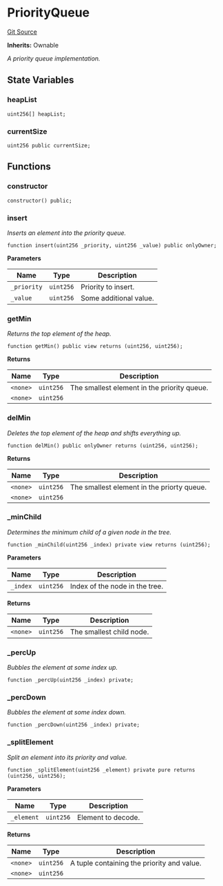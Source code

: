 # PriorityQueue
[Git Source](https://github.com/maticnetwork/contracts/blob/155f729fd8db0676297384375468d4d45b8aa44e/contracts/common/lib/PriorityQueue.sol)

**Inherits:**
Ownable

*A priority queue implementation.*


## State Variables
### heapList

```solidity
uint256[] heapList;
```


### currentSize

```solidity
uint256 public currentSize;
```


## Functions
### constructor


```solidity
constructor() public;
```

### insert

*Inserts an element into the priority queue.*


```solidity
function insert(uint256 _priority, uint256 _value) public onlyOwner;
```
**Parameters**

|Name|Type|Description|
|----|----|-----------|
|`_priority`|`uint256`|Priority to insert.|
|`_value`|`uint256`|Some additional value.|


### getMin

*Returns the top element of the heap.*


```solidity
function getMin() public view returns (uint256, uint256);
```
**Returns**

|Name|Type|Description|
|----|----|-----------|
|`<none>`|`uint256`|The smallest element in the priority queue.|
|`<none>`|`uint256`||


### delMin

*Deletes the top element of the heap and shifts everything up.*


```solidity
function delMin() public onlyOwner returns (uint256, uint256);
```
**Returns**

|Name|Type|Description|
|----|----|-----------|
|`<none>`|`uint256`|The smallest element in the priorty queue.|
|`<none>`|`uint256`||


### _minChild

*Determines the minimum child of a given node in the tree.*


```solidity
function _minChild(uint256 _index) private view returns (uint256);
```
**Parameters**

|Name|Type|Description|
|----|----|-----------|
|`_index`|`uint256`|Index of the node in the tree.|

**Returns**

|Name|Type|Description|
|----|----|-----------|
|`<none>`|`uint256`|The smallest child node.|


### _percUp

*Bubbles the element at some index up.*


```solidity
function _percUp(uint256 _index) private;
```

### _percDown

*Bubbles the element at some index down.*


```solidity
function _percDown(uint256 _index) private;
```

### _splitElement

*Split an element into its priority and value.*


```solidity
function _splitElement(uint256 _element) private pure returns (uint256, uint256);
```
**Parameters**

|Name|Type|Description|
|----|----|-----------|
|`_element`|`uint256`|Element to decode.|

**Returns**

|Name|Type|Description|
|----|----|-----------|
|`<none>`|`uint256`|A tuple containing the priority and value.|
|`<none>`|`uint256`||


